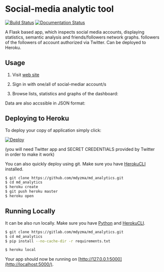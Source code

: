 # Social-media analytic tool



[![Build Status](https://travis-ci.org/mdyzma/md_analytics.svg?branch=master)](https://travis-ci.org/mdyzma/md_analytics)
[![Documentation Status](https://readthedocs.org/projects/md-analytics/badge/?version=latest)](http://md-analytics.readthedocs.io/en/latest/?badge=latest)

A Flask based app, which inspects social media accounts, displaying statistics, semantic analysis and friends/followers network graphs. followers of the followers of account authorized via Twitter. Can be deployed to Heroku.

## Usage

1. Visit [web site](https://md-analytics.herokuapp.com)



2. Sign in with one/all of social-mediar account/s
3. Browse lists, statistics and graphs of the dashboard:



Data are also accssible in JSON format:





## Deploying to Heroku

To deploy your copy of application simply click:

[![Deploy](https://www.herokucdn.com/deploy/button.png)](https://heroku.com/deploy)

(you will need Twitter app and SECRET CREDENTIALS provided by Twitter in order to make it work)

You can also quickly deploy using git. Make sure you have [HerokuCLI][HerokuCLI] installed.

```sh
$ git clone https://github.com/mdyzma/md_analytics.git
$ cd md_analytics
$ heroku create
$ git push heroku master
$ heroku open
```


## Running Locally

It can be also run locally. Make sure you have [Python][Python] and [HerokuCLI][HerokuCLI].

```sh
$ git clone https://gitlab.com/mdyzma/md_analytics.git
$ cd md_analytics
$ pip install --no-cache-dir -r requirements.txt

$ heroku local
```

Your app should now be running on [http://127.0.0.1:5000](http://localhost:5000/).














<!-- Links -->
[Python]:    http://install.python-guide.org
[HerokuCLI]: https://toolbelt.heroku.com

<!-- Images -->

[start]:     static/img/screen-start.png
[followers]: static/img/screen-followers.png
[followers_json]: static/img/screen-followers-json.png
